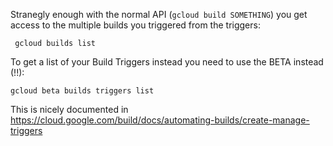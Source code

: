 
Stranegly enough with the normal API (`gcloud build SOMETHING`) you get access to the 
multiple builds you triggered from the triggers: 

     gcloud builds list 

To get a list of your Build Triggers instead you need to use the BETA instead (!!):

    gcloud beta builds triggers list

This is nicely documented in https://cloud.google.com/build/docs/automating-builds/create-manage-triggers